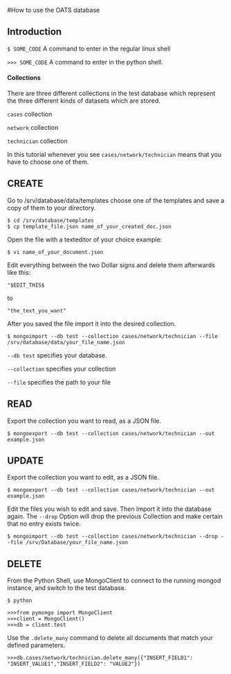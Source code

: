 #How to use the OATS database

## Introduction

`$ SOME_CODE` A command to enter in the regular linux shell

`>>> SOME_CODE` A command to enter in the python shell.

#### Collections
There are three different collections in the test database which represent the
three different kinds of datasets which are stored.

`cases` collection

`network` collection

`technician` collection

In this tutorial whenever you see `cases/network/technician` means that you have to choose one of them.

## CREATE

Go to /srv/database/data/templates choose one of the templates and save a copy of them to your directory.
```
$ cd /srv/database/templates
$ cp template_file.json name_of_your_created_doc.json
```
Open the file with a texteditor of your choice example:

```
$ vi name_of_your_document.json
```

Edit everything between the two Dollar signs and delete them afterwards like this:

`"$EDIT_THIS$`

to

`"the_text_you_want"`

After you saved the file import it into the desired collection.

```
$ mongoimport --db test --collection cases/network/technician --file /srv/database/data/your_file_name.json
```

`--db test` specifies your database.

`--collection` specifies your collection

`--file` specifies the path to your file


## READ

Export the collection you want to read, as a JSON file.

```
$ mongoexport --db test --collection cases/network/technician --out example.json
```
## UPDATE

Export the collection you want to edit, as a JSON file.
```
$ mongoexport --db test --collection cases/network/technician --out example.json
```
Edit the files you wish to edit and save. Then Import it into the database again.
The `--drop` Option will drop the previous Collection and make certain that no entry exists twice.

```
$ mongoimport --db test --collection cases/network/technician --drop --file /srv/Database/your_file_name.json
```

## DELETE

From the Python Shell, use MongoClient to connect to the running mongod instance, and switch to the test database.

```
$ python

>>>from pymongo import MongoClient
>>>client = MongoClient()
>>>db = client.test
```

Use the `.delete_many` command to delete all documents that match your defined parameters.

```
>>>db.cases/network/technician.delete_many({"INSERT_FIELD1": "INSERT_VALUE1","INSERT_FIELD2": "VALUE2"})
```
